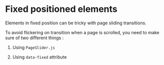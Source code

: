 # Fixed positioned elements

Elements in fixed position can be tricky with page sliding transitions.

To avoid flickering on transition when a page is scrolled, you need to make sure of two different things :

1. Using `PageSlider.js`

2. Using `data-fixed` attribute
